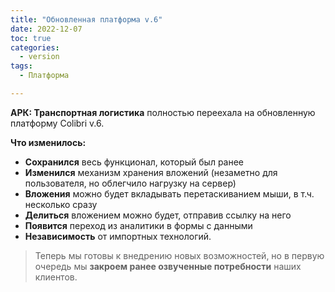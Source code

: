 ```yaml
---
title: "Обновленная платформа v.6"
date: 2022-12-07
toc: true
categories:
  - version
tags:
  - Платформа

---
```


**АРК: Транспортная логистика** полностью переехала на обновленную платформу Colibri v.6.

**Что изменилось:**
-   **Сохранился** весь функционал, который был ранее
-   **Изменился** механизм хранения вложений (незаметно для пользователя, но облегчило нагрузку на сервер)
-   **Вложения** можно будет вкладывать перетаскиванием мыши, в т.ч. несколько сразу
-   **Делиться** вложением можно будет, отправив ссылку на него
-   **Появится** переход из аналитики в формы с данными
-   **Независимость** от импортных технологий.

>Теперь мы готовы к внедрению новых возможностей, но в первую очередь мы **закроем ранее озвученные потребности** наших клиентов.
